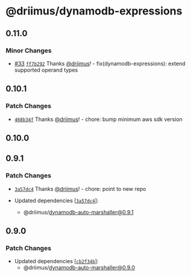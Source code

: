 # @driimus/dynamodb-expressions

## 0.11.0

### Minor Changes

- [#33](https://github.com/driimus/dynamodb-data-mapper-js/pull/33) [`ff7b292`](https://github.com/driimus/dynamodb-data-mapper-js/commit/ff7b2924f64a527f335ea8199d1d0f1e031928b1) Thanks [@driimus](https://github.com/driimus)! - fix(dynamodb-expressions): extend supported operand types

## 0.10.1

### Patch Changes

- [`468b34f`](https://github.com/driimus/dynamodb-data-mapper-js/commit/468b34f4a61f3ce634cbaa99ec2c5beda708c779) Thanks [@driimus](https://github.com/driimus)! - chore: bump minimum aws sdk version

## 0.10.0

## 0.9.1

### Patch Changes

- [`3a57dc4`](https://github.com/driimus/dynamodb-data-mapper-js/commit/3a57dc4f8b2bef2cd0fa6a7d0d59fc2197e14418) Thanks [@driimus](https://github.com/driimus)! - chore: point to new repo

- Updated dependencies [[`3a57dc4`](https://github.com/driimus/dynamodb-data-mapper-js/commit/3a57dc4f8b2bef2cd0fa6a7d0d59fc2197e14418)]:
  - @driimus/dynamodb-auto-marshaller@0.9.1

## 0.9.0

### Patch Changes

- Updated dependencies [[`cb2f34b`](https://github.com/driimus/dynamodb-data-mapper-js/commit/cb2f34bfd217af6d97e3fd87362f7e7ff722522e)]:
  - @driimus/dynamodb-auto-marshaller@0.9.0
